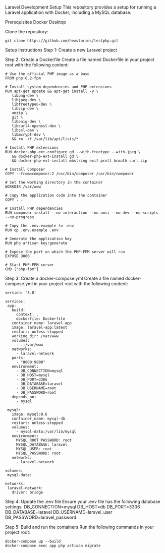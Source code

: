 Laravel Development Setup
This repository provides a setup for running a Laravel application with Docker, including a MySQL database.

Prerequisites
Docker Desktop

 Clone the repository:
 ```shell
git clone https://github.com/hexstories/testphp.git
```

Setup Instructions
Step 1: Create a new Laravel project

Step 2: Create a Dockerfile
Create a file named Dockerfile in your project root with the following content:
 ```shell
# Use the official PHP image as a base
FROM php:8.2-fpm

# Install system dependencies and PHP extensions
RUN apt-get update && apt-get install -y \
    libpng-dev \
    libjpeg-dev \
    libfreetype6-dev \
    libzip-dev \
    unzip \
    git \
    libonig-dev \
    libcurl4-openssl-dev \
    libssl-dev \
    libmcrypt-dev \
    && rm -rf /var/lib/apt/lists/*

# Install PHP extensions
RUN docker-php-ext-configure gd --with-freetype --with-jpeg \
    && docker-php-ext-install gd \
    && docker-php-ext-install mbstring exif pcntl bcmath curl zip

# Install Composer
COPY --from=composer:2 /usr/bin/composer /usr/bin/composer

# Set the working directory in the container
WORKDIR /var/www

# Copy the application code into the container
COPY . .

# Install PHP dependencies
RUN composer install --no-interaction --no-ansi --no-dev --no-scripts --no-progress

# Copy the .env.example to .env
RUN cp .env.example .env

# Generate the application key
RUN php artisan key:generate

# Expose the port on which the PHP-FPM server will run
EXPOSE 9000

# Start PHP-FPM server
CMD ["php-fpm"]

```

Step 3: Create a docker-compose.yml
Create a file named docker-compose.yml in your project root with the following content:
 ```shell
version: '3.8'

services:
  app:
    build:
      context: .
      dockerfile: Dockerfile
    container_name: laravel-app
    image: laravel-app:latest
    restart: unless-stopped
    working_dir: /var/www
    volumes:
      - .:/var/www
    networks:
      - laravel-network
    ports:
      - "8000:9000"
    environment:
      - DB_CONNECTION=mysql
      - DB_HOST=mysql
      - DB_PORT=3306
      - DB_DATABASE=laravel
      - DB_USERNAME=root
      - DB_PASSWORD=root
    depends_on:
      - mysql

  mysql:
    image: mysql:8.0
    container_name: mysql-db
    restart: unless-stopped
    volumes:
      - mysql-data:/var/lib/mysql
    environment:
      MYSQL_ROOT_PASSWORD: root
      MYSQL_DATABASE: laravel
      MYSQL_USER: root
      MYSQL_PASSWORD: root
    networks:
      - laravel-network

volumes:
  mysql-data:

networks:
  laravel-network:
    driver: bridge

```

Step 4: Update the .env file
Ensure your .env file has the following database settings:
 DB_CONNECTION=mysql
DB_HOST=db
DB_PORT=3306
DB_DATABASE=laravel
DB_USERNAME=laravel_user
DB_PASSWORD=laravel_password


Step 5: Build and run the containers
Run the following commands in your project root:
 ```shell
docker-compose up --build
docker-compose exec app php artisan migrate

```

